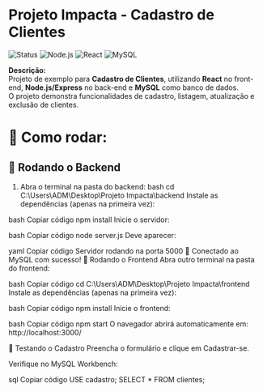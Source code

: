 #  Projeto Impacta - Cadastro de Clientes

![Status](https://img.shields.io/badge/status-em%20desenvolvimento-yellow)
![Node.js](https://img.shields.io/badge/Back--end-Node.js-brightgreen)
![React](https://img.shields.io/badge/Front--end-React-blue)
![MySQL](https://img.shields.io/badge/Banco-MySQL-orange)

**Descrição:**  
Projeto de exemplo para **Cadastro de Clientes**, utilizando **React** no front-end, **Node.js/Express** no back-end e **MySQL** como banco de dados.  
O projeto demonstra funcionalidades de cadastro, listagem, atualização e exclusão de clientes.


# 🚀 Como rodar:

## 🔹 Rodando o Backend

1. Abra o terminal na pasta do backend:
bash
cd C:\Users\ADM\Desktop\Projeto Impacta\backend
Instale as dependências (apenas na primeira vez):

bash
Copiar código
npm install
Inicie o servidor:

bash
Copiar código
node server.js
Deve aparecer:

yaml
Copiar código
Servidor rodando na porta 5000 🚀
Conectado ao MySQL com sucesso!
🔹 Rodando o Frontend
Abra outro terminal na pasta do frontend:

bash
Copiar código
cd C:\Users\ADM\Desktop\Projeto Impacta\frontend
Instale as dependências (apenas na primeira vez):

bash
Copiar código
npm install
Inicie o frontend:

bash
Copiar código
npm start
O navegador abrirá automaticamente em:
http://localhost:3000/

🔹 Testando o Cadastro
Preencha o formulário e clique em Cadastrar-se.

Verifique no MySQL Workbench:

sql
Copiar código
USE cadastro;
SELECT * FROM clientes;

